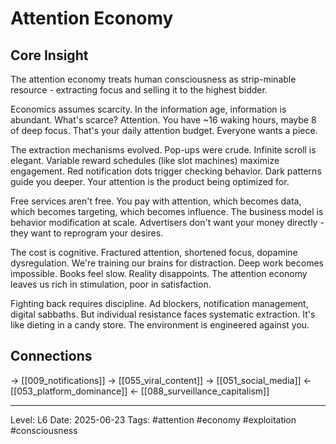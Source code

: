 # Attention Economy

## Core Insight
The attention economy treats human consciousness as strip-minable resource - extracting focus and selling it to the highest bidder.

Economics assumes scarcity. In the information age, information is abundant. What's scarce? Attention. You have ~16 waking hours, maybe 8 of deep focus. That's your daily attention budget. Everyone wants a piece.

The extraction mechanisms evolved. Pop-ups were crude. Infinite scroll is elegant. Variable reward schedules (like slot machines) maximize engagement. Red notification dots trigger checking behavior. Dark patterns guide you deeper. Your attention is the product being optimized for.

Free services aren't free. You pay with attention, which becomes data, which becomes targeting, which becomes influence. The business model is behavior modification at scale. Advertisers don't want your money directly - they want to reprogram your desires.

The cost is cognitive. Fractured attention, shortened focus, dopamine dysregulation. We're training our brains for distraction. Deep work becomes impossible. Books feel slow. Reality disappoints. The attention economy leaves us rich in stimulation, poor in satisfaction.

Fighting back requires discipline. Ad blockers, notification management, digital sabbaths. But individual resistance faces systematic extraction. It's like dieting in a candy store. The environment is engineered against you.

## Connections
→ [[009_notifications]]
→ [[055_viral_content]]
→ [[051_social_media]]
← [[053_platform_dominance]]
← [[088_surveillance_capitalism]]

---
Level: L6
Date: 2025-06-23
Tags: #attention #economy #exploitation #consciousness